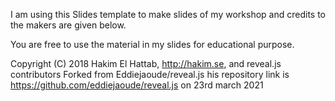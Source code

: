 I am using this Slides template to make slides of my workshop and credits to the makers are given below.

You are free to use the material in my slides for educational purpose.

Copyright (C) 2018 Hakim El Hattab, http://hakim.se, and reveal.js contributors
Forked from Eddiejaoude/reveal.js his repository link is  https://github.com/eddiejaoude/reveal.js on 23rd march 2021
